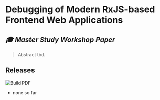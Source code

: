 # Debugging of Modern RxJS-based Frontend Web Applications
## *🎓 Master Study Workshop Paper*

> Abstract tbd.

## Releases

![Build PDF](https://github.com/swissmanu/mse-pa1/workflows/Build%20PDF/badge.svg)

- none so far
